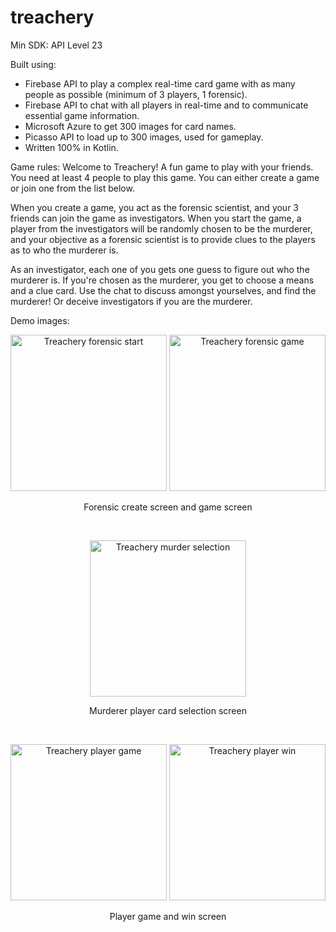 # treachery
Min SDK: API Level 23

Built using:
- Firebase API to play a complex real-time card game with as many people as possible (minimum of 3 players, 1 forensic).
- Firebase API to chat with all players in real-time and to communicate essential game information.
- Microsoft Azure to get 300 images for card names.
- Picasso API to load up to 300 images, used for gameplay.
- Written 100% in Kotlin.

Game rules:
  Welcome to Treachery! A fun game to play with your friends.
  You need at least 4 people to play this game. You can either create a game or join one from the list below.

  When you create a game, you act as the forensic scientist, and your 3 friends can join the game as investigators.
  When you start the game, a player from the investigators will be randomly chosen to be the murderer,
  and your objective as a forensic scientist is to provide clues to the players as to who the murderer is.

  As an investigator, each one of you gets one guess to figure out who the murderer is. If you're chosen as the murderer,
  you get to choose a means and a clue card. Use the chat to discuss amongst yourselves, and find the murderer!
  Or deceive investigators if you are the murderer.

Demo images:
<p align="center">
  <img src="https://i.imgur.com/jGfnm02.png" alt="Treachery forensic start" width="250px" />
  <img src="https://i.imgur.com/Zng98AZ.png" alt="Treachery forensic game" width="250px" />
  <p align="center">
    Forensic create screen and game screen
  </p>
</p>
<br />
<p align="center">
  <img src="https://i.imgur.com/E4gDlua.jpg" alt="Treachery murder selection" width="250px" />
  <p align="center">
    Murderer player card selection screen
  </p>
</p>
<br />
<p align="center">
  <img src="https://i.imgur.com/5SajwPX.png" alt="Treachery player game" width="250px" />
  <img src="https://i.imgur.com/gyhSRDG.png" alt="Treachery player win" width="250px" />
  <p align="center">
    Player game and win screen
  </p>
</p>


